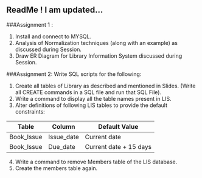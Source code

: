 ## ReadMe ! I am updated...

###Assignment 1 :
1. Install and connect to MYSQL.
2. Analysis of Normalization techniques (along with an example) as discussed during Session.
3. Draw ER Diagram for Library Information System discussed during Session.


###Assignment 2:
Write SQL scripts for the following:

1. Create all tables of Library as described and mentioned in Slides. (Write all CREATE commands in a SQL file and run that SQL File).
2. Write a command to display all the table names present in LIS.
3. Alter definitions of following LIS tables to provide the default constraints:

Table | Column | Default Value
------------ | ------------- | -------------
Book_Issue | Issue_date | Current date
Book_Issue | Due_date | Current date + 15 days
4. Write a command to remove Members table of the LIS database.
5. Create the members table again.




